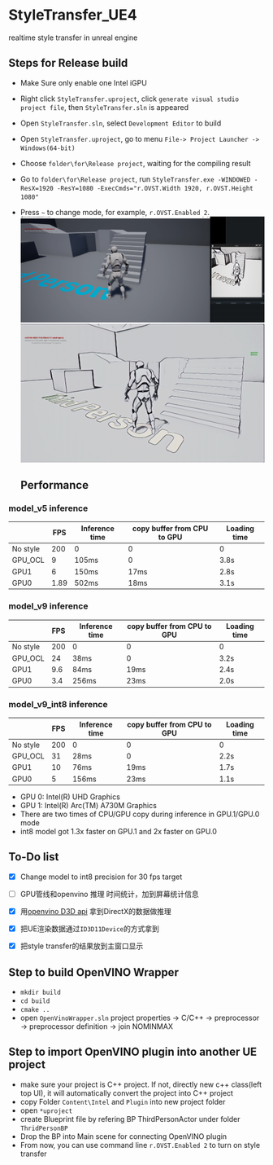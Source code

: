 # StyleTransfer_UE4
realtime style transfer in unreal engine

## Steps for Release build 

* Make Sure only enable one Intel iGPU 

* Right click `StyleTransfer.uproject`, click `generate visual studio project file`, then `StyleTransfer.sln` is appeared

* Open `StyleTransfer.sln`, select `Development Editor` to build

* Open `StyleTransfer.uproject`, go to menu `File-> Project Launcher -> Windows(64-bit)`

* Choose `folder\for\Release project`, waiting for the compiling result

* Go to `folder\for\Release project`, run `StyleTransfer.exe -WINDOWED -ResX=1920 -ResY=1080 -ExecCmds="r.OVST.Width 1920, r.OVST.Height 1080"`

* Press `~` to change mode, for example, `r.OVST.Enabled 2`.  
  ![Result mode1](doc/result_mode1.png)
  ![Result mode2](doc/result_mode2.png)

  ## Performance

### model_v5 inference

|          | FPS  | Inference time |  copy buffer from CPU to GPU| Loading time |
|----------|------|----------------|---------------|               -------------|
| No style | 200  | 0              |  0            |               0            |
| GPU_OCL  | 9    | 105ms          |  0            |               3.8s         |
| GPU1     | 6    | 150ms          |  17ms         |               2.8s         |
| GPU0     | 1.89 | 502ms          |  18ms            |            3.1s         |

### model_v9 inference
|          | FPS  | Inference time |  copy buffer from CPU to GPU | Loading time |
|----------|------|----------------|---------------|                -------------|
| No style | 200  | 0              |  0            |                0            |
| GPU_OCL  | 24   | 38ms           |  0            |                3.2s         |
| GPU1     | 9.6   | 84ms          |  19ms         |                2.4s         |
| GPU0     | 3.4 | 256ms           |  23ms           |              2.0s         |

### model_v9_int8 inference

|          | FPS  | Inference time |  copy buffer from CPU to GPU |   Loading time |
|----------|------|----------------|---------------|                  -------------|
| No style | 200  | 0              |  0            |                  0            |
| GPU_OCL  | 31    | 28ms          |  0            |                  2.2s         |
| GPU1     | 10   | 76ms           |  19ms         |                  1.7s         |
| GPU0     | 5 | 156ms             |  23ms           |                1.1s         |

* GPU 0: Intel(R) UHD Graphics
* GPU 1: Intel(R) Arc(TM) A730M Graphics
* There are two times of CPU/GPU copy during inference in GPU.1/GPU.0 mode
* int8 model got 1.3x faster on GPU.1 and 2x faster on GPU.0  

## To-Do list
  - [x] Change model to int8 precision for 30 fps target
  - [ ] GPU管线和openvino 推理 时间统计，加到屏幕统计信息 
  - [x] 用[openvino D3D api](https://docs.openvino.ai/2021.4/classInferenceEngine_1_1gpu_1_1D3DBufferBlob.html) 拿到DirectX的数据做推理
  - [x] 把UE渲染数据通过`ID3D11Device`的方式拿到
  - [x] 把style transfer的结果放到主窗口显示 
  

## Step to build OpenVINO Wrapper
* `mkdir build`
*  `cd build`
* `cmake ..`
* open `OpenVinoWrapper.sln` project properties -> C/C++ -> preprocessor -> preprocessor definition -> join NOMINMAX

## Step to import OpenVINO plugin into another UE project
* make sure your project is C++ project. If not, directly new c++ class(left top UI), it will automatically convert the project into C++ project
* copy Folder `Content\Intel` and `Plugin` into new project folder
* open `*uproject`
* create Blueprint file by refering BP ThirdPersonActor under folder `ThridPersonBP`
* Drop the BP into Main scene for connecting OpenVINO plugin
* From now, you can use command line `r.OVST.Enabled 2` to turn on style transfer

